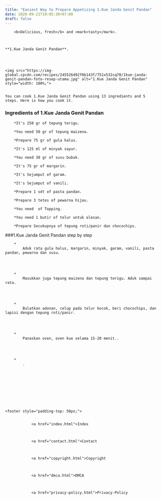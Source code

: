 ```yaml
---
title: "Easiest Way to Prepare Appetizing 1.Kue Janda Genit Pandan"
date: 2020-09-21T19:05:30+07:00
draft: false
---
```



  
    

        <b>Delicious, fresh</b> and <mark>tasty</mark>.
    
        

	**1.Kue Janda Genit Pandan**. 
	


	
	<img src="https://img-global.cpcdn.com/recipes/245526d92f0b143f/751x532cq70/1kue-janda-genit-pandan-foto-resep-utama.jpg" alt="1.Kue Janda Genit Pandan" style="width: 100%;">
	
	
	You can cook 1.Kue Janda Genit Pandan using 13 ingredients and 5 steps. Here is how you cook it.


### Ingredients of 1.Kue Janda Genit Pandan


	
		*It's 250 gr of tepung terigu.
	
		*You need 50 gr of tepung maizena.
	
		*Prepare 75 gr of gula halus.
	
		*It's 125 ml of minyak sayur.
	
		*You need 30 gr of susu bubuk.
	
		*It's 75 gr of margarin.
	
		*It's Sejumput of garam.
	
		*It's Sejumput of vanili.
	
		*Prepare 1 sdt of pasta pandan.
	
		*Prepare 3 tetes of pewarna hijau.
	
		*You need  of Topping.
	
		*You need 1 butir of telur untuk olesan.
	
		*Prepare Secukupnya of tepung roti/panir dan chocochips.
	


	



###1.Kue Janda Genit Pandan step by step
	
		*
			Aduk rata gula halus, margarin, minyak, garam, vanili, pasta pandan, pewarna dan susu.
			
			
		
	
		*
			Masukkan juga tepung maizena dan tepung terigu. Aduk sampai rata.
			
			
		
	
		*
			Bulatkan adonan, celup pada telur kocok, beri chocochips, dan lapisi dengan tepung roti/panir.
			
			
		
	
		*
			Panaskan oven, oven kue selama 15-20 menit..
			
			
		
	
		*
			.
			
			
		
	



	

    
    <footer style="padding-top: 50px;">
        
            
                <a href="index.html">Index
                
                
            
                <a href="contact.html">Contact
                
                
            
                <a href="copyright.html">Copyright
                
                
            
                <a href="dmca.html">DMCA
                
                
            
                <a href="privacy-policy.html">Privacy-Policy
                
            
        